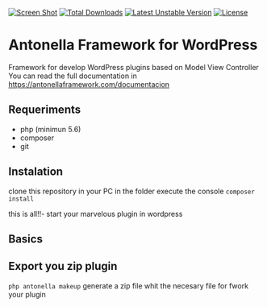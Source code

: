 [![Screen Shot](https://antonellaframework.com/wp-content/uploads/2018/06/anonella-repositorio.png)](http://antonella-framework.com)
[![Total Downloads](https://poser.pugx.org/cehojac/antonella-framework-for-wp/downloads)](https://packagist.org/packages/cehojac/antonella-framework-for-wp)
[![Latest Unstable Version](https://poser.pugx.org/cehojac/antonella-framework-for-wp/v/unstable)](https://packagist.org/packages/cehojac/antonella-framework-for-wp)
[![License](https://poser.pugx.org/cehojac/antonella-framework-for-wp/license)](https://packagist.org/packages/cehojac/antonella-framework-for-wp)

Antonella Framework for WordPress
================================

Framework for develop WordPress plugins based on Model View Controller
You can read the full documentation in https://antonellaframework.com/documentacion

## Requeriments
* php (minimun 5.6) 
* composer
* git

## Instalation

clone this repository in your PC in the folder execute the console
`composer install`

this is all!!- start your marvelous plugin in wordpress

## Basics


## Export you zip plugin
`php antonella makeup`
generate a zip file whit the necesary file for fwork your plugin
